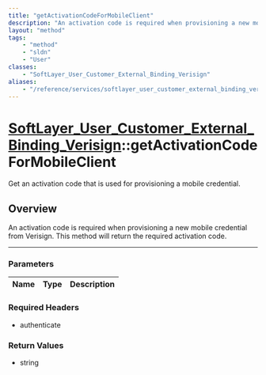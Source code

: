 ```yaml
---
title: "getActivationCodeForMobileClient"
description: "An activation code is required when provisioning a new mobile credential from Verisign.  This method will return the req... "
layout: "method"
tags:
    - "method"
    - "sldn"
    - "User"
classes:
    - "SoftLayer_User_Customer_External_Binding_Verisign"
aliases:
    - "/reference/services/softlayer_user_customer_external_binding_verisign/getActivationCodeForMobileClient"
---
```

# [SoftLayer_User_Customer_External_Binding_Verisign](/reference/services/SoftLayer_User_Customer_External_Binding_Verisign)::getActivationCodeForMobileClient

Get an activation code that is used for provisioning a mobile credential.


## Overview 
An activation code is required when provisioning a new mobile credential from Verisign.  This method will return the required activation code. 

-----

### Parameters 
|Name | Type | Description |
| --- | --- | --- |


### Required Headers
* authenticate


### Return Values
* string




